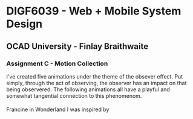 # DIGF6039 - Web + Mobile System Design
## OCAD University - Finlay Braithwaite
### Assignment C - Motion Collection
I've created five animations under the theme of the obsever effect. Put simply, through the act of observing, the observer has an impact on that being observered. The following animations all have a playful and somewhat tangential connection to this phenomenom.
####
Francine in Wonderland
I was inspired by 
